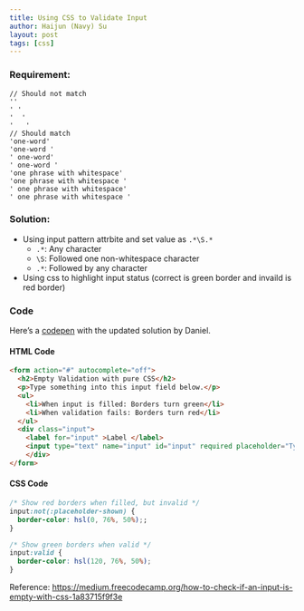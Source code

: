 ```yaml
---
title: Using CSS to Validate Input
author: Haijun (Navy) Su
layout: post
tags: [css]
---
```


### Requirement:
```
// Should not match
''
' '
'  '
'   '
// Should match
'one-word'
'one-word '
' one-word'
' one-word '
'one phrase with whitespace'
'one phrase with whitespace '
' one phrase with whitespace'
' one phrase with whitespace '
```

### Solution:
* Using input pattern attrbite and set value as `.*\S.*`
  * `.*`: Any character
  * `\S`: Followed one non-whitespace character
  * `.*`: Followed by any character
* Using css to highlight input status (correct is green border and invaild is red border)

### Code

Here’s a [codepen](https://codepen.io/zellwk/pen/NeRaPw/) with the updated solution by Daniel.

#### HTML Code
```html
<form action="#" autocomplete="off">
  <h2>Empty Validation with pure CSS</h2>
  <p>Type something into this input field below.</p>
  <ul>
    <li>When input is filled: Borders turn green</li>
    <li>When validation fails: Borders turn red</li>
  </ul>
  <div class="input">
    <label for="input" >Label </label>
    <input type="text" name="input" id="input" required placeholder="Type something in here" pattern=".*\S.*">
    </div>
</form>
```

#### CSS Code
```css
/* Show red borders when filled, but invalid */
input:not(:placeholder-shown) {
  border-color: hsl(0, 76%, 50%);;
}

/* Show green borders when valid */
input:valid {
  border-color: hsl(120, 76%, 50%);
}
```

Reference:
<https://medium.freecodecamp.org/how-to-check-if-an-input-is-empty-with-css-1a83715f9f3e>
